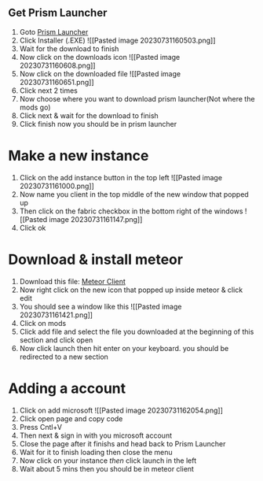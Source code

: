 
## Get Prism Launcher
1. Goto [Prism Launcher](https://prismlauncher.org/download/)
2. Click Installer (.EXE)
	![[Pasted image 20230731160503.png]]
3. Wait for the download to finish
4. Now click on the downloads icon
	 ![[Pasted image 20230731160608.png]]
5. Now click on the downloaded file
	![[Pasted image 20230731160651.png]]
6. Click next 2 times
7. Now choose where you want to download prism launcher(Not where the mods go)
8. Click next & wait for the download to finish
9. Click finish now you should be in prism launcher
# Make a new instance
1. Click on the add instance button in the top left
	![[Pasted image 20230731161000.png]]
2. Now name you client in the top middle of the new window that popped up
3. Then click on the fabric checkbox in the bottom right of the windows
	![[Pasted image 20230731161147.png]]
4. Click ok
# Download & install meteor
1. Download this file: [Meteor Client](https://1drv.ms/u/s!AmQkiWhOgamyjaUoYs7kjHMeJdvzJA?e=WvrUJW)
2. Now right click on the new icon that popped up inside meteor & click edit
3. You should see a window like this
	![[Pasted image 20230731161421.png]]
4. Click on mods
5. Click add file and select the file you downloaded at the beginning of this section and click open
6. Now click launch then hit enter on your keyboard. you should be redirected to a new section
# Adding a account
1. Click on add microsoft
	![[Pasted image 20230731162054.png]]
2. Click open page and copy code
3. Press Cntl+V
4. Then next & sign in with you microsoft account
5. Close the page after it finishs and head back to Prism Launcher
6. Wait for it to finish loading then close the menu
7. Now click on your instance *then* click launch in the left
8. Wait about 5 mins then you should be in meteor client

